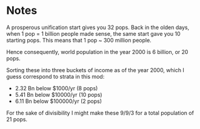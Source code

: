 # Notes

A prosperous unification start gives you 32 pops. Back in the olden days, when 1 pop = 1 billion people made sense, the same start gave you 10 starting pops. This means that 1 pop ~ 300 million people.

Hence consequently, world population in the year 2000 is 6 billion, or 20 pops.

Sorting these into three buckets of income as of the year 2000, which I guess correspond to strata in this mod:

- 2.32 Bn below $1000/yr (8 pops)
- 5.41 Bn below $10000/yr (10 pops)
- 6.11 Bn below $100000/yr (2 pops)

For the sake of divisibility I might make these 9/9/3 for a total population of 21 pops.